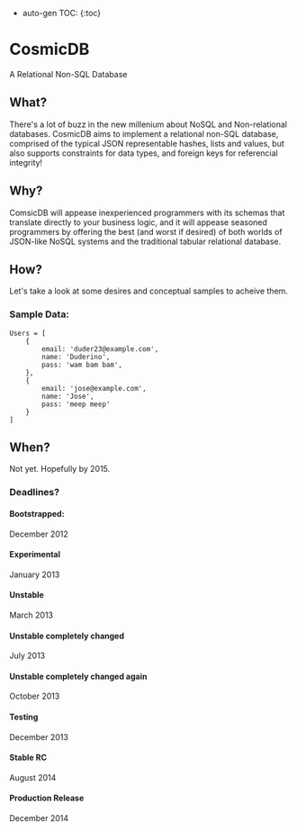 * auto-gen TOC:
{:toc}

# CosmicDB

A Relational Non-SQL Database

## What?

There's a lot of buzz in the new millenium about NoSQL and Non-relational databases.  CosmicDB aims to implement a relational non-SQL database, comprised of the typical JSON representable hashes, lists and values, but also supports constraints for data types, and foreign keys for referencial integrity!

## Why?

ComsicDB will appease inexperienced programmers with its schemas that translate directly to your business logic, and it will appease seasoned programmers by offering the best (and worst if desired) of both worlds of JSON-like NoSQL systems and the traditional tabular relational database.

## How?

Let's take a look at some desires and conceptual samples to acheive them.

### Sample Data:
```
Users = [
	{
		email: 'duder23@example.com',
		name: 'Duderino',
		pass: 'wam bam bam', 
	},
	{
		email: 'jose@example.com',
		name: 'Jose',
		pass: 'meep meep'
	}
]
```

## When?

Not yet.  Hopefully by 2015.

### Deadlines?

#### Bootstrapped:

December 2012

#### Experimental 

January 2013

#### Unstable

March 2013

#### Unstable completely changed

July 2013

#### Unstable completely changed again

October 2013

#### Testing 

December 2013

#### Stable RC

August 2014

#### Production Release

December 2014








